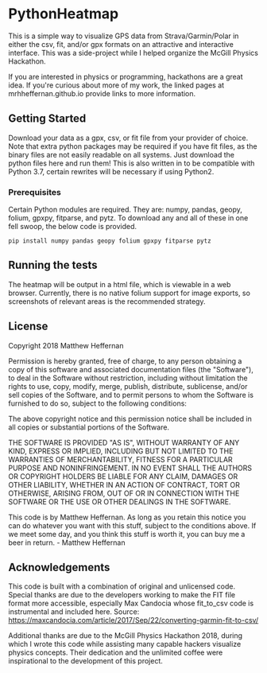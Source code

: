 # PythonHeatmap

This is a simple way to visualize GPS data from Strava/Garmin/Polar in either the csv, fit, and/or gpx formats on an attractive and interactive interface.
This was a side-project while I helped organize the McGill Physics Hackathon.

If you are interested in physics or programming, hackathons are a great idea. If you're curious about more of my work, the linked pages at mrhheffernan.github.io provide links to more information.

## Getting Started

Download your data as a gpx, csv, or fit file from your provider of choice. Note that extra python packages may be required if you have fit files, as the binary files are not easily readable on all systems. Just download the python files here and run them! This is also written in to be compatible with Python 3.7, certain rewrites will be necessary if using Python2.


### Prerequisites

Certain Python modules are required. They are: numpy, pandas, geopy, folium, gpxpy, fitparse, and pytz. To download any and all of these in one fell swoop, the below code is provided.

```
pip install numpy pandas geopy folium gpxpy fitparse pytz
```

## Running the tests

The heatmap will be output in a html file, which is viewable in a web browser. Currently, there is no native folium support for image exports, so screenshots of relevant areas is the recommended strategy.

## License

Copyright 2018 Matthew Heffernan

Permission is hereby granted, free of charge, to any person obtaining a copy of this software and associated documentation files (the "Software"), to deal in the Software without restriction, including without limitation the rights to use, copy, modify, merge, publish, distribute, sublicense, and/or sell copies of the Software, and to permit persons to whom the Software is furnished to do so, subject to the following conditions:

The above copyright notice and this permission notice shall be included in all copies or substantial portions of the Software.

THE SOFTWARE IS PROVIDED "AS IS", WITHOUT WARRANTY OF ANY KIND, EXPRESS OR IMPLIED, INCLUDING BUT NOT LIMITED TO THE WARRANTIES OF MERCHANTABILITY, FITNESS FOR A PARTICULAR PURPOSE AND NONINFRINGEMENT. IN NO EVENT SHALL THE AUTHORS OR COPYRIGHT HOLDERS BE LIABLE FOR ANY CLAIM, DAMAGES OR OTHER LIABILITY, WHETHER IN AN ACTION OF CONTRACT, TORT OR OTHERWISE, ARISING FROM, OUT OF OR IN CONNECTION WITH THE SOFTWARE OR THE USE OR OTHER DEALINGS IN THE SOFTWARE.

This code is by Matthew Heffernan.  As long as you retain this notice you
can do whatever you want with this stuff, subject to the conditions above.
If we meet some day, and you think this stuff is worth it, you can buy me a beer
in return.   - Matthew Heffernan

## Acknowledgements
This code is built with a combination of original and unlicensed code. Special thanks are due to the developers working to make the FIT file format more accessible, especially Max Candocia whose fit_to_csv code is instrumental and included here. Source: https://maxcandocia.com/article/2017/Sep/22/converting-garmin-fit-to-csv/

Additional thanks are due to the McGill Physics Hackathon 2018, during which I wrote this code while assisting many capable hackers visualize physics concepts. Their dedication and the unlimited coffee were inspirational to the development of this project.
